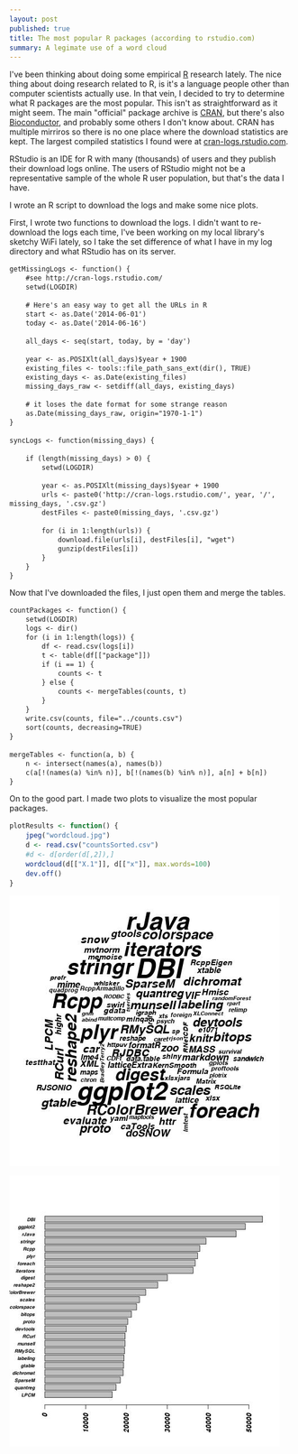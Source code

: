 ```yaml
---
layout: post
published: true
title: The most popular R packages (according to rstudio.com)
summary: A legimate use of a word cloud
---
```


I've been thinking about doing some empirical [R](http://www.r-project.org/) research lately.
The nice thing about doing research related to R, is it's a language people other than computer scientists actually use.
In that vein, I decided to try to determine what R packages are the most popular.
This isn't as straightforward as it might seem.
The main "official" package archive is [CRAN](cran.r-project.org), but there's also [Bioconductor](http://www.bioconductor.org/), and probably some others I don't know about.
CRAN has multiple mirriros so there is no one place where the download statistics are kept.
The largest compiled statistics I found were at [cran-logs.rstudio.com](http://cran-logs.rstudio.com/).

RStudio is an IDE for R with many (thousands) of users and they publish their download logs online.
The users of RStudio might not be a representative sample of the whole R user population, but that's the data I have.

I wrote an R script to download the logs and make some nice plots.

First, I wrote two functions to download the logs.
I didn't want to re-download the logs each time, I've been working on my local library's sketchy WiFi lately, so I take the set difference of what I have in my log directory and what RStudio has on its server.

    getMissingLogs <- function() {
        #see http://cran-logs.rstudio.com/
        setwd(LOGDIR)

        # Here's an easy way to get all the URLs in R
        start <- as.Date('2014-06-01')
        today <- as.Date('2014-06-16')

        all_days <- seq(start, today, by = 'day')

        year <- as.POSIXlt(all_days)$year + 1900
        existing_files <- tools::file_path_sans_ext(dir(), TRUE)
        existing_days <- as.Date(existing_files)
        missing_days_raw <- setdiff(all_days, existing_days)

        # it loses the date format for some strange reason
        as.Date(missing_days_raw, origin="1970-1-1")
    }

    syncLogs <- function(missing_days) {

        if (length(missing_days) > 0) {
            setwd(LOGDIR)

            year <- as.POSIXlt(missing_days)$year + 1900
            urls <- paste0('http://cran-logs.rstudio.com/', year, '/', missing_days, '.csv.gz')
            destFiles <- paste0(missing_days, '.csv.gz')

            for (i in 1:length(urls)) {
                download.file(urls[i], destFiles[i], "wget")
                gunzip(destFiles[i])
            }
        }
    }

Now that I've downloaded the files, I just open them and merge the tables.

    countPackages <- function() {
        setwd(LOGDIR)
        logs <- dir()
        for (i in 1:length(logs)) {
            df <- read.csv(logs[i])
            t <- table(df[["package"]])
            if (i == 1) {
                counts <- t
            } else {
                counts <- mergeTables(counts, t)
            }
        }
        write.csv(counts, file="../counts.csv")
        sort(counts, decreasing=TRUE)
    }

    mergeTables <- function(a, b) {
        n <- intersect(names(a), names(b))
        c(a[!(names(a) %in% n)], b[!(names(b) %in% n)], a[n] + b[n])
    }

On to the good part.  I made two plots to visualize the most popular packages.

``` r
plotResults <- function() {
    jpeg("wordcloud.jpg")
    d <- read.csv("countsSorted.csv")
    #d <- d[order(d[,2]),]
    wordcloud(d[["X.1"]], d[["x"]], max.words=100)
    dev.off()
}
```

![A word cloud](/images/wordcloud.jpg)

![A bar plot](/images/hbar.jpg)
